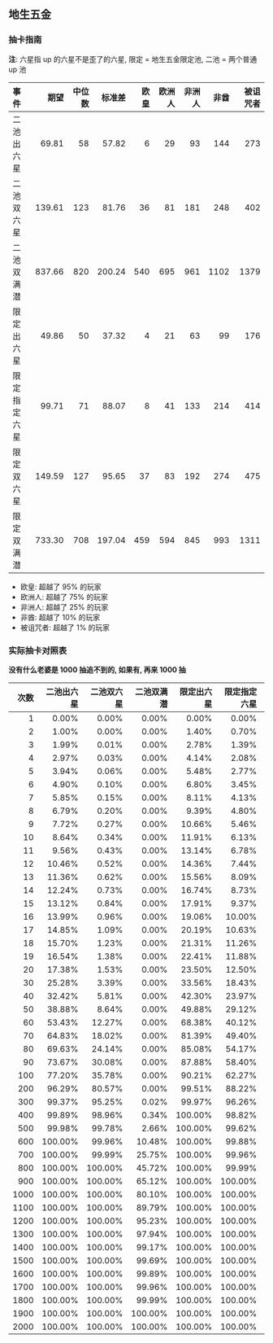 ## 地生五金

### 抽卡指南

**注**: 六星指 up 的六星不是歪了的六星, 限定 = 地生五金限定池, 二池 = 两个普通 up 池

| 事件         |   期望 | 中位数 | 标准差 | 欧皇 | 欧洲人 | 非洲人 | 非酋 | 被诅咒者 |
| :----------- | -----: | -----: | -----: | ---: | -----: | -----: | ---: | -------: |
| 二池出六星   |  69.81 |     58 |  57.82 |    6 |     29 |     93 |  144 |      273 |
| 二池双六星   | 139.61 |    123 |  81.76 |   36 |     81 |    181 |  248 |      402 |
| 二池双满潜   | 837.66 |    820 | 200.24 |  540 |    695 |    961 | 1102 |     1379 |
| 限定出六星   |  49.86 |     50 |  37.32 |    4 |     21 |     63 |   99 |      176 |
| 限定指定六星 |  99.71 |     71 |  88.07 |    8 |     41 |    133 |  214 |      414 |
| 限定双六星   | 149.59 |    127 |  95.65 |   37 |     83 |    192 |  274 |      475 |
| 限定双满潜   | 733.30 |    708 | 197.04 |  459 |    594 |    845 |  993 |     1311 |

- 欧皇: 超越了 95% 的玩家
- 欧洲人: 超越了 75% 的玩家
- 非洲人: 超越了 25% 的玩家
- 非酋: 超越了 10% 的玩家
- 被诅咒者: 超越了 1% 的玩家

### 实际抽卡对照表

**没有什么老婆是 1000 抽追不到的, 如果有, 再来 1000 抽**

| 次数 | 二池出六星 | 二池双六星 | 二池双满潜 | 限定出六星 | 限定指定六星 | 限定双六星 | 限定双满潜 |
| ---: | ---------: | ---------: | ---------: | ---------: | -----------: | ---------: | ---------: |
|    1 |      0.00% |      0.00% |      0.00% |      0.00% |        0.00% |      0.00% |      0.00% |
|    2 |      1.00% |      0.00% |      0.00% |      1.40% |        0.70% |      0.00% |      0.00% |
|    3 |      1.99% |      0.01% |      0.00% |      2.78% |        1.39% |      0.01% |      0.00% |
|    4 |      2.97% |      0.03% |      0.00% |      4.14% |        2.08% |      0.03% |      0.00% |
|    5 |      3.94% |      0.06% |      0.00% |      5.48% |        2.77% |      0.06% |      0.00% |
|    6 |      4.90% |      0.10% |      0.00% |      6.80% |        3.45% |      0.10% |      0.00% |
|    7 |      5.85% |      0.15% |      0.00% |      8.11% |        4.13% |      0.14% |      0.00% |
|    8 |      6.79% |      0.20% |      0.00% |      9.39% |        4.80% |      0.20% |      0.00% |
|    9 |      7.72% |      0.27% |      0.00% |     10.66% |        5.46% |      0.26% |      0.00% |
|   10 |      8.64% |      0.34% |      0.00% |     11.91% |        6.13% |      0.34% |      0.00% |
|   11 |      9.56% |      0.43% |      0.00% |     13.14% |        6.78% |      0.42% |      0.00% |
|   12 |     10.46% |      0.52% |      0.00% |     14.36% |        7.44% |      0.51% |      0.00% |
|   13 |     11.36% |      0.62% |      0.00% |     15.56% |        8.09% |      0.60% |      0.00% |
|   14 |     12.24% |      0.73% |      0.00% |     16.74% |        8.73% |      0.71% |      0.00% |
|   15 |     13.12% |      0.84% |      0.00% |     17.91% |        9.37% |      0.82% |      0.00% |
|   16 |     13.99% |      0.96% |      0.00% |     19.06% |       10.00% |      0.94% |      0.00% |
|   17 |     14.85% |      1.09% |      0.00% |     20.19% |       10.63% |      1.07% |      0.00% |
|   18 |     15.70% |      1.23% |      0.00% |     21.31% |       11.26% |      1.20% |      0.00% |
|   19 |     16.54% |      1.38% |      0.00% |     22.41% |       11.88% |      1.34% |      0.00% |
|   20 |     17.38% |      1.53% |      0.00% |     23.50% |       12.50% |      1.49% |      0.00% |
|   30 |     25.28% |      3.39% |      0.00% |     33.56% |       18.43% |      3.30% |      0.00% |
|   40 |     32.42% |      5.81% |      0.00% |     42.30% |       23.97% |      5.63% |      0.00% |
|   50 |     38.88% |      8.64% |      0.00% |     49.88% |       29.12% |      8.36% |      0.00% |
|   60 |     53.43% |     12.27% |      0.00% |     68.38% |       40.12% |     11.85% |      0.00% |
|   70 |     64.83% |     18.02% |      0.00% |     81.39% |       49.40% |     17.39% |      0.00% |
|   80 |     69.63% |     24.14% |      0.00% |     85.08% |       54.17% |     23.25% |      0.00% |
|   90 |     73.67% |     30.08% |      0.00% |     87.88% |       58.40% |     28.90% |      0.00% |
|  100 |     77.20% |     35.78% |      0.00% |     90.21% |       62.27% |     34.31% |      0.00% |
|  200 |     96.29% |     80.57% |      0.00% |     99.51% |       88.22% |     76.92% |      0.00% |
|  300 |     99.37% |     95.25% |      0.02% |     99.97% |       96.26% |     92.54% |      0.10% |
|  400 |     99.89% |     98.96% |      0.34% |    100.00% |       98.82% |     97.63% |      1.60% |
|  500 |     99.98% |     99.78% |      2.66% |    100.00% |       99.62% |     99.25% |      9.16% |
|  600 |    100.00% |     99.96% |     10.48% |    100.00% |       99.88% |     99.76% |     26.19% |
|  700 |    100.00% |     99.99% |     25.75% |    100.00% |       99.96% |     99.92% |     48.19% |
|  800 |    100.00% |    100.00% |     45.72% |    100.00% |       99.99% |     99.98% |     67.88% |
|  900 |    100.00% |    100.00% |     65.12% |    100.00% |      100.00% |     99.99% |     81.83% |
| 1000 |    100.00% |    100.00% |     80.10% |    100.00% |      100.00% |    100.00% |     90.39% |
| 1100 |    100.00% |    100.00% |     89.79% |    100.00% |      100.00% |    100.00% |     95.17% |
| 1200 |    100.00% |    100.00% |     95.23% |    100.00% |      100.00% |    100.00% |     97.66% |
| 1300 |    100.00% |    100.00% |     97.94% |    100.00% |      100.00% |    100.00% |     98.90% |
| 1400 |    100.00% |    100.00% |     99.17% |    100.00% |      100.00% |    100.00% |     99.50% |
| 1500 |    100.00% |    100.00% |     99.69% |    100.00% |      100.00% |    100.00% |     99.78% |
| 1600 |    100.00% |    100.00% |     99.89% |    100.00% |      100.00% |    100.00% |     99.90% |
| 1700 |    100.00% |    100.00% |     99.96% |    100.00% |      100.00% |    100.00% |     99.96% |
| 1800 |    100.00% |    100.00% |     99.99% |    100.00% |      100.00% |    100.00% |     99.98% |
| 1900 |    100.00% |    100.00% |    100.00% |    100.00% |      100.00% |    100.00% |     99.99% |
| 2000 |    100.00% |    100.00% |    100.00% |    100.00% |      100.00% |    100.00% |    100.00% |
